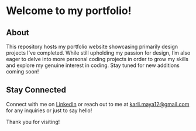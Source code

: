 # Welcome to my portfolio!

## About
This repository hosts my portfolio website showcasing primarily design projects I’ve completed. While still upholding my passion for design, I’m also eager to delve into more personal coding projects in order to grow my skills and explore my genuine interest in coding. Stay tuned for new additions coming soon!

## Stay Connected
Connect with me on [LinkedIn](https://www.linkedin.com/in/karlina-maya/) or reach out to me at karli.maya12@gmail.com for any inquiries or just to say hello!

Thank you for visiting!
